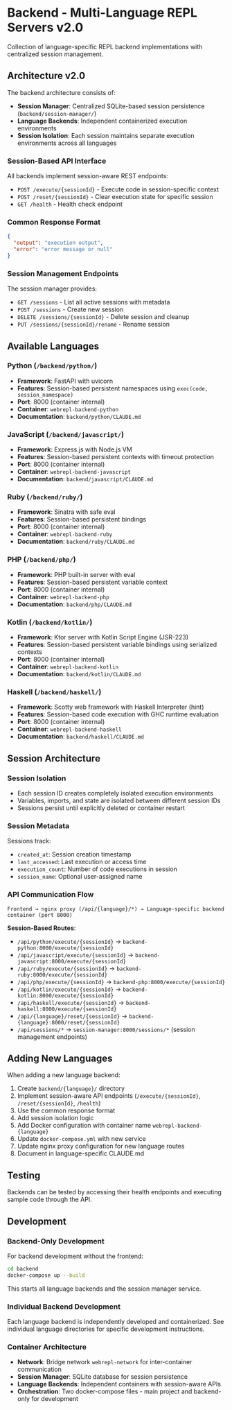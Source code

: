 # Backend - Multi-Language REPL Servers v2.0

Collection of language-specific REPL backend implementations with centralized session management.

## Architecture v2.0

The backend architecture consists of:
- **Session Manager**: Centralized SQLite-based session persistence (`backend/session-manager/`)
- **Language Backends**: Independent containerized execution environments
- **Session Isolation**: Each session maintains separate execution environments across all languages

### Session-Based API Interface
All backends implement session-aware REST endpoints:
- `POST /execute/{sessionId}` - Execute code in session-specific context
- `POST /reset/{sessionId}` - Clear execution state for specific session
- `GET /health` - Health check endpoint

### Common Response Format
```json
{
  "output": "execution output",
  "error": "error message or null"
}
```

### Session Management Endpoints
The session manager provides:
- `GET /sessions` - List all active sessions with metadata
- `POST /sessions` - Create new session
- `DELETE /sessions/{sessionId}` - Delete session and cleanup
- `PUT /sessions/{sessionId}/rename` - Rename session

## Available Languages

### Python (`/backend/python/`)
- **Framework**: FastAPI with uvicorn
- **Features**: Session-based persistent namespaces using `exec(code, session_namespace)`
- **Port**: 8000 (container internal)
- **Container**: `webrepl-backend-python`
- **Documentation**: `backend/python/CLAUDE.md`

### JavaScript (`/backend/javascript/`)
- **Framework**: Express.js with Node.js VM
- **Features**: Session-based persistent contexts with timeout protection
- **Port**: 8000 (container internal)
- **Container**: `webrepl-backend-javascript`
- **Documentation**: `backend/javascript/CLAUDE.md`

### Ruby (`/backend/ruby/`)
- **Framework**: Sinatra with safe eval
- **Features**: Session-based persistent bindings
- **Port**: 8000 (container internal)
- **Container**: `webrepl-backend-ruby`
- **Documentation**: `backend/ruby/CLAUDE.md`

### PHP (`/backend/php/`)
- **Framework**: PHP built-in server with eval
- **Features**: Session-based persistent variable context
- **Port**: 8000 (container internal)
- **Container**: `webrepl-backend-php`
- **Documentation**: `backend/php/CLAUDE.md`

### Kotlin (`/backend/kotlin/`)
- **Framework**: Ktor server with Kotlin Script Engine (JSR-223)
- **Features**: Session-based persistent variable bindings using serialized contexts
- **Port**: 8000 (container internal)
- **Container**: `webrepl-backend-kotlin`
- **Documentation**: `backend/kotlin/CLAUDE.md`

### Haskell (`/backend/haskell/`)
- **Framework**: Scotty web framework with Haskell Interpreter (hint)
- **Features**: Session-based code execution with GHC runtime evaluation
- **Port**: 8000 (container internal)
- **Container**: `webrepl-backend-haskell`
- **Documentation**: `backend/haskell/CLAUDE.md`

## Session Architecture

### Session Isolation
- Each session ID creates completely isolated execution environments
- Variables, imports, and state are isolated between different session IDs
- Sessions persist until explicitly deleted or container restart

### Session Metadata
Sessions track:
- `created_at`: Session creation timestamp
- `last_accessed`: Last execution or access time
- `execution_count`: Number of code executions in session
- `session_name`: Optional user-assigned name

### API Communication Flow
```
Frontend → nginx proxy (/api/{language}/*) → Language-specific backend container (port 8000)
```

**Session-Based Routes**:
- `/api/python/execute/{sessionId}` → `backend-python:8000/execute/{sessionId}`
- `/api/javascript/execute/{sessionId}` → `backend-javascript:8000/execute/{sessionId}`
- `/api/ruby/execute/{sessionId}` → `backend-ruby:8000/execute/{sessionId}`
- `/api/php/execute/{sessionId}` → `backend-php:8000/execute/{sessionId}`
- `/api/kotlin/execute/{sessionId}` → `backend-kotlin:8000/execute/{sessionId}`
- `/api/haskell/execute/{sessionId}` → `backend-haskell:8000/execute/{sessionId}`
- `/api/{language}/reset/{sessionId}` → `backend-{language}:8000/reset/{sessionId}`
- `/api/sessions/*` → `session-manager:8000/sessions/*` (session management endpoints)

## Adding New Languages

When adding a new language backend:

1. Create `backend/{language}/` directory
2. Implement session-aware API endpoints (`/execute/{sessionId}`, `/reset/{sessionId}`, `/health`)
3. Use the common response format
4. Add session isolation logic
5. Add Docker configuration with container name `webrepl-backend-{language}`
6. Update `docker-compose.yml` with new service
7. Update nginx proxy configuration for new language routes
8. Document in language-specific CLAUDE.md

## Testing

Backends can be tested by accessing their health endpoints and executing sample code through the API.

## Development

### Backend-Only Development
For backend development without the frontend:

```bash
cd backend
docker-compose up --build
```

This starts all language backends and the session manager service.

### Individual Backend Development
Each language backend is independently developed and containerized. See individual language directories for specific development instructions.

### Container Architecture
- **Network**: Bridge network `webrepl-network` for inter-container communication
- **Session Manager**: SQLite database for session persistence
- **Language Backends**: Independent containers with session-aware APIs
- **Orchestration**: Two docker-compose files - main project and backend-only for development